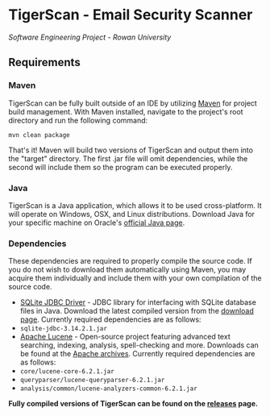 # TigerScan - Email Security Scanner
*Software Engineering Project - Rowan University*

## Requirements
### Maven
TigerScan can be fully built outside of an IDE by utilizing [Maven](http://maven.apache.org/) for project build management. With Maven installed, navigate to the project's root directory and run the following command:
```
mvn clean package
```
That's it! Maven will build two versions of TigerScan and output them into the "target" directory. The first .jar file will omit dependencies, while the second will include them so the program can be executed properly.


### Java
TigerScan is a Java application, which allows it to be used cross-platform. It will operate on Windows, OSX, and Linux distributions. Download Java for your specific machine on Oracle's [official Java page](https://www.java.com).


### Dependencies
These dependencies are required to properly compile the source code. If you do not wish to download them automatically using Maven, you may acquire them individually and include them with your own compilation of the source code.
- [SQLite JDBC Driver](https://github.com/xerial/sqlite-jdbc) - JDBC library for interfacing with SQLite database files in Java. Download the latest compiled version from the [download page](https://bitbucket.org/xerial/sqlite-jdbc/downloads). Currently required dependencies are as follows:
 - `sqlite-jdbc-3.14.2.1.jar`
- [Apache Lucene](http://lucene.apache.org/) - Open-source project featuring advanced text searching, indexing, analysis, spell-checking and more. Downloads can be found at the [Apache archives](http://archive.apache.org/dist/lucene/java/). Currently required dependencies are as follows:
 - `core/lucene-core-6.2.1.jar`
 - `queryparser/lucene-queryparser-6.2.1.jar`
 - `analysis/common/lucene-analyzers-common-6.2.1.jar`

**Fully compiled versions of TigerScan can be found on the [releases](https://github.com/nickschillaci1/SWENG_EmailSecurityScanner/releases) page.**
